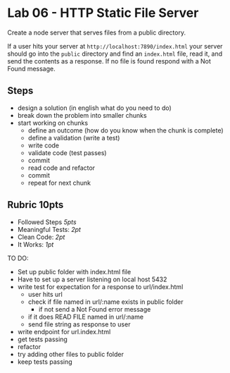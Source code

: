 # Lab 06 - HTTP Static File Server

Create a node server that serves files from a public directory.

If a user hits your server at `http://localhost:7890/index.html`
your server should go into the `public` directory and find an
`index.html` file, read it, and send the contents as a response.
If no file is found respond with a Not Found message.

## Steps

* design a solution (in english what do you need to do)
* break down the problem into smaller chunks
* start working on chunks
  * define an outcome (how do you know when the chunk is complete)
  * define a validation (write a test)
  * write code
  * validate code (test passes)
  * commit
  * read code and refactor
  * commit
  * repeat for next chunk

## Rubric **10pts**

* Followed Steps *5pts*
* Meaningful Tests: *2pt*
* Clean Code: *2pt*
* It Works: *1pt*

TO DO: 
* Set up public folder with index.html file 
* Have to set up a server listening on local host 5432
* write test for expectation for a response to url/index.html
    * user hits url
    * check if file named in url/:name exists in public folder 
        * if not send a Not Found error message
    * if it does READ FILE named in url/:name
    * send file string as response to user
* write endpoint for url.index.html
* get tests passing
* refactor
* try adding other files to public folder 
* keep tests passing 

